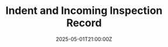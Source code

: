 ---
title: Indent and Incoming Inspection Record
linkTitle: Indent and Incoming Inspection Record
date: '2025-05-01T21:00:00Z'
weight: 1
description: No content
draft: false
ref: indent-and-incoming-inspection-record
---